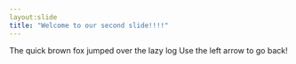 ```yaml
---
layout:slide
title: "Welcome to our second slide!!!!"
---
```

The quick brown fox jumped over the lazy log
Use the left arrow to go back!
